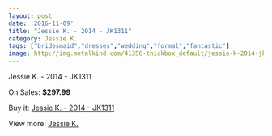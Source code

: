 ```yaml
---
layout: post
date: '2016-11-09'
title: "Jessie K. - 2014 - JK1311"
category: Jessie K.
tags: ["bridesmaid","dresses","wedding","formal","fantastic"]
image: http://img.metalkind.com/41356-thickbox_default/jessie-k-2014-jk1311.jpg
---
```

Jessie K. - 2014 - JK1311

On Sales: **$297.99**
<a href="https://www.metalkind.com/en/jessie-k/12379-jessie-k-2014-jk1311.html"><amp-img layout="responsive" width="600" height="600" src="//img.metalkind.com/41356-thickbox_default/jessie-k-2014-jk1311.jpg" alt="Jessie K. - 2014 - JK1311 0" /></a>
<a href="https://www.metalkind.com/en/jessie-k/12379-jessie-k-2014-jk1311.html"><amp-img layout="responsive" width="600" height="600" src="//img.metalkind.com/41358-thickbox_default/jessie-k-2014-jk1311.jpg" alt="Jessie K. - 2014 - JK1311 1" /></a>

Buy it: [Jessie K. - 2014 - JK1311](https://www.metalkind.com/en/jessie-k/12379-jessie-k-2014-jk1311.html "Jessie K. - 2014 - JK1311")

View more: [Jessie K.](https://www.metalkind.com/en/63-jessie-k "Jessie K.")